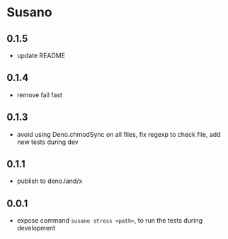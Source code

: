 # Susano

## 0.1.5

- update README
## 0.1.4

- remove fail fast
## 0.1.3

- avoid using Deno.chmodSync on all files, fix regexp to check file, add new tests during dev
## 0.1.1
- publish to deno.land/x
## 0.0.1

- expose command `susano stress <path>`, to run the tests during development

